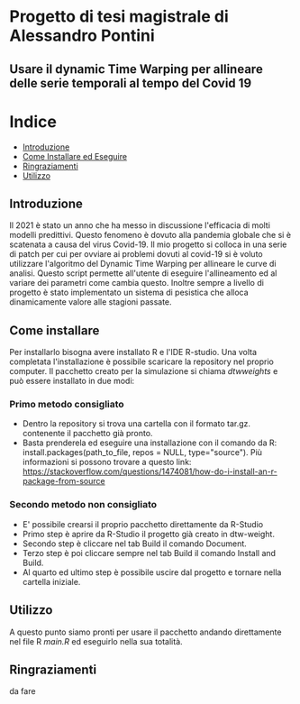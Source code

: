 
# Progetto di tesi magistrale di Alessandro Pontini
## Usare il dynamic Time Warping per allineare delle serie temporali al tempo del Covid 19

# Indice

- [Introduzione](#Introduzione)
- [Come Installare ed Eseguire](#come-installare-ed-eseguire)
- [Ringraziamenti](#ringraziamenti)
- [Utilizzo](#utilizzo)

## Introduzione
Il 2021 è stato un anno che ha messo in discussione l'efficacia di molti modelli predittivi. Questo fenomeno è dovuto alla pandemia globale che si è scatenata a causa del virus Covid-19. Il mio progetto si colloca in una serie di patch per cui per ovviare ai problemi dovuti al covid-19 si è voluto utilizzare l'algoritmo del Dynamic Time Warping per allineare le curve di analisi. Questo script permette all'utente di eseguire l'allineamento ed al variare dei parametri come cambia questo. Inoltre sempre a livello di progetto è stato implementato un sistema di pesistica che alloca dinamicamente valore alle stagioni passate.

## Come installare
Per installarlo bisogna avere installato R e l'IDE R-studio. Una volta completata l'installazione è possibile scaricare la repository nel proprio computer. Il pacchetto creato per la simulazione si chiama *dtwweights* e può essere installato in due modi:

### Primo metodo consigliato
- Dentro la repository si trova una cartella con il formato tar.gz. contenente il pacchetto già pronto.
- Basta prenderela ed eseguire una installazione con il comando da R: install.packages(path_to_file, repos = NULL, type="source"). Più informazioni si possono trovare a questo link: https://stackoverflow.com/questions/1474081/how-do-i-install-an-r-package-from-source

### Secondo metodo non consigliato
- E' possibile crearsi il proprio pacchetto direttamente da R-Studio
- Primo step è aprire da R-Studio il progetto già creato in dtw-weight.
- Secondo step è cliccare nel tab Build il comando Document.
- Terzo step è poi cliccare sempre nel tab Build il comando Install and Build. 
- Al quarto ed ultimo step è possibile uscire dal progetto e tornare nella cartella iniziale.

## Utilizzo
A questo punto siamo pronti per usare il pacchetto andando direttamente nel file R *main.R* ed eseguirlo nella sua totalità.

## Ringraziamenti
da fare
